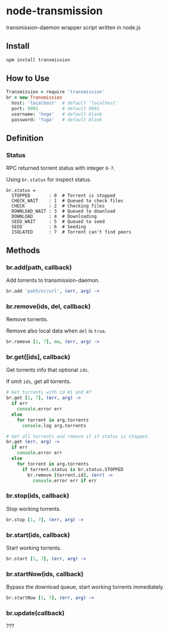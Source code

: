 # node-transmission

transmission-daemon wrapper script written in node.js

## Install

```sh
npm install transmission
```

## How to Use

```coffee
Transmission = require 'transmission'
br = new Transmission
  host: 'localhost'  # default 'localhost'
  port: 9091         # default 9091
  username: 'hoge'   # default blank
  password: 'fuga'   # default blank
```

## Definition

### Status

RPC returned torrent status with integer `0-7`.

Using `br.status` for inspect status.

```
br.status =
  STOPPED       : 0  # Torrent is stopped
  CHECK_WAIT    : 1  # Queued to check files
  CHECK         : 2  # Checking files
  DOWNLOAD_WAIT : 3  # Queued to download
  DOWNLOAD      : 4  # Downloading
  SEED_WAIT     : 5  # Queued to seed
  SEED          : 6  # Seeding
  ISOLATED      : 7  # Torrent can't find peers
```

## Methods

### br.add(path, callback)

Add torrents to transmission-daemon.

```coffee
br.add 'path/or/url', (err, arg) ->
```

### br.remove(ids, del, callback)

Remove torrents.

Remove also local data when `del` is `true`.

```coffee
br.remove [1, 7], no, (err, arg) ->
```

### br.get([ids], callback)

Get torrents info that optional `ids`.

If omit `ids`, get all torrents.

```coffee
# Get torrents with id #1 and #7
br.get [1, 7], (err, arg) ->
  if err
    console.error err
  else
    for torrent in arg.torrents
      console.log arg.torrents

# Get all torrents and remove it if status is stopped.
br.get (err, arg) ->
  if err
    console.error err
  else
    for torrent in arg.torrents
      if torrent.status is br.status.STOPPED
        br.remove [torrent.id], (err) ->
          console.error err if err
```

### br.stop(ids, callback)

Stop working torrents.

```coffee
br.stop [1, 7], (err, arg) ->
```

### br.start(ids, callback)

Start working torrents.

```coffee
br.start [1, 7], (err, arg) ->
```

### br.startNow(ids, callback)

Bypass the download queue, start working torrents immediately.

```coffee
br.startNow [1, 7], (err, arg) ->
```

### br.update(callback)

???



